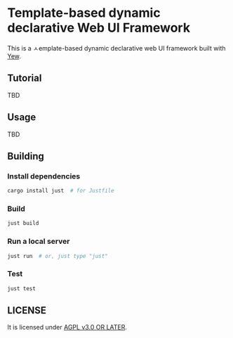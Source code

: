 # Template-based dynamic declarative Web UI Framework

This is a ㅅemplate-based dynamic declarative web UI framework built with [Yew].

## Tutorial

TBD

## Usage

TBD

## Building

### Install dependencies

```bash
cargo install just  # for Justfile
```

### Build

```bash
just build
```

### Run a local server

```bash
just run  # or, just type "just"
```

### Test

```bash
just test
```

## LICENSE

It is licensed under [AGPL v3.0 OR LATER](LICENSE).

[Yew]: https://github.com/yewstack/yew
